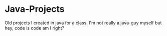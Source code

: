 # Java-Projects
Old projects I created in java for a class. I'm not really a java-guy myself but hey, code is code am I right?
